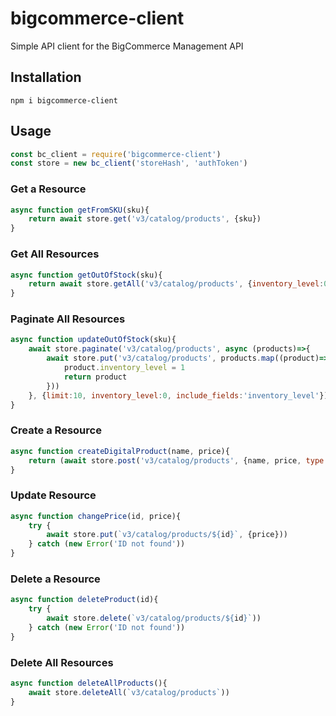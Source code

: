 # bigcommerce-client
Simple API client for the BigCommerce Management API

## Installation

`npm i bigcommerce-client`

## Usage

```javascript
const bc_client = require('bigcommerce-client')
const store = new bc_client('storeHash', 'authToken')
```

### Get a Resource

```javascript
async function getFromSKU(sku){
    return await store.get('v3/catalog/products', {sku})
}
```

### Get All Resources

```javascript
async function getOutOfStock(sku){
    return await store.getAll('v3/catalog/products', {inventory_level:0})
}
```

### Paginate All Resources

```javascript
async function updateOutOfStock(sku){
    await store.paginate('v3/catalog/products', async (products)=>{
        await store.put('v3/catalog/products', products.map((product)=>{
            product.inventory_level = 1
            return product
        }))
    }, {limit:10, inventory_level:0, include_fields:'inventory_level'})
}
```

### Create a Resource

```javascript
async function createDigitalProduct(name, price){
    return (await store.post('v3/catalog/products', {name, price, type:'digital', weight:0})).id
}
```

### Update Resource

```javascript
async function changePrice(id, price){
    try {
        await store.put(`v3/catalog/products/${id}`, {price}))
    } catch (new Error('ID not found'))
}
```

### Delete a Resource

```javascript
async function deleteProduct(id){
    try {
        await store.delete(`v3/catalog/products/${id}`))
    } catch (new Error('ID not found'))
}
```

### Delete All Resources

```javascript
async function deleteAllProducts(){
    await store.deleteAll(`v3/catalog/products`))
}
```